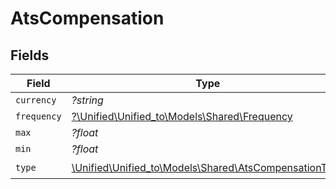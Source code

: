 # AtsCompensation


## Fields

| Field                                                                                               | Type                                                                                                | Required                                                                                            | Description                                                                                         |
| --------------------------------------------------------------------------------------------------- | --------------------------------------------------------------------------------------------------- | --------------------------------------------------------------------------------------------------- | --------------------------------------------------------------------------------------------------- |
| `currency`                                                                                          | *?string*                                                                                           | :heavy_minus_sign:                                                                                  | N/A                                                                                                 |
| `frequency`                                                                                         | [?\Unified\Unified_to\Models\Shared\Frequency](../../Models/Shared/Frequency.md)                    | :heavy_minus_sign:                                                                                  | N/A                                                                                                 |
| `max`                                                                                               | *?float*                                                                                            | :heavy_minus_sign:                                                                                  | N/A                                                                                                 |
| `min`                                                                                               | *?float*                                                                                            | :heavy_minus_sign:                                                                                  | N/A                                                                                                 |
| `type`                                                                                              | [\Unified\Unified_to\Models\Shared\AtsCompensationType](../../Models/Shared/AtsCompensationType.md) | :heavy_check_mark:                                                                                  | N/A                                                                                                 |